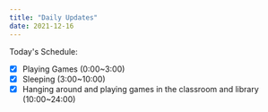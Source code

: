 ```yaml
---
title: "Daily Updates"
date: 2021-12-16
---
```




Today's Schedule:

- [x] Playing Games (0:00~3:00)
- [x] Sleeping (3:00~10:00)
- [x] Hanging around and playing games in the classroom and library (10:00~24:00)
